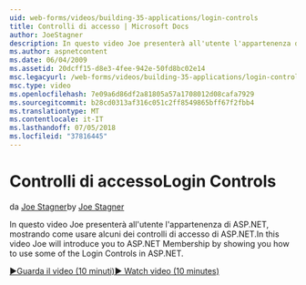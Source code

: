 ```yaml
---
uid: web-forms/videos/building-35-applications/login-controls
title: Controlli di accesso | Microsoft Docs
author: JoeStagner
description: In questo video Joe presenterà all'utente l'appartenenza di ASP.NET, mostrando come usare alcuni dei controlli di accesso di ASP.NET.
ms.author: aspnetcontent
ms.date: 06/04/2009
ms.assetid: 20dcff15-d8e3-4fee-942e-50fd8bc02e14
msc.legacyurl: /web-forms/videos/building-35-applications/login-controls
msc.type: video
ms.openlocfilehash: 7e09a6d86df2a81805a57a1708012d08cafa7929
ms.sourcegitcommit: b28cd0313af316c051c2ff8549865bff67f2fbb4
ms.translationtype: MT
ms.contentlocale: it-IT
ms.lasthandoff: 07/05/2018
ms.locfileid: "37816445"
---
```

<a name="login-controls"></a><span data-ttu-id="af004-103">Controlli di accesso</span><span class="sxs-lookup"><span data-stu-id="af004-103">Login Controls</span></span>
====================
<span data-ttu-id="af004-104">da [Joe Stagner](https://github.com/JoeStagner)</span><span class="sxs-lookup"><span data-stu-id="af004-104">by [Joe Stagner](https://github.com/JoeStagner)</span></span>

<span data-ttu-id="af004-105">In questo video Joe presenterà all'utente l'appartenenza di ASP.NET, mostrando come usare alcuni dei controlli di accesso di ASP.NET.</span><span class="sxs-lookup"><span data-stu-id="af004-105">In this video Joe will introduce you to ASP.NET Membership by showing you how to use some of the Login Controls in ASP.NET.</span></span>

[<span data-ttu-id="af004-106">&#9654;Guarda il video (10 minuti)</span><span class="sxs-lookup"><span data-stu-id="af004-106">&#9654; Watch video (10 minutes)</span></span>](https://channel9.msdn.com/Blogs/ASP-NET-Site-Videos/login-controls)
